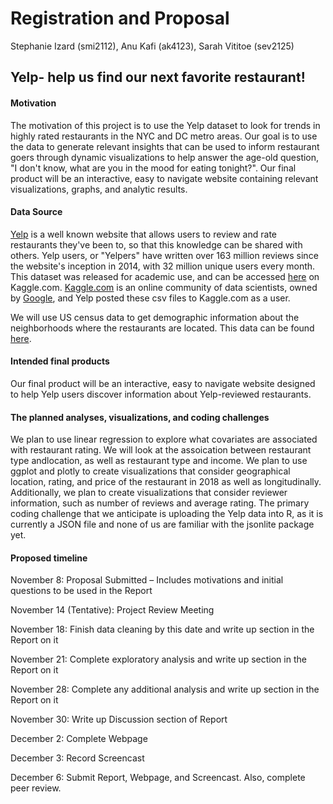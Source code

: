 Registration and Proposal
================
Stephanie Izard (smi2112), Anu Kafi (ak4123), Sarah Vititoe (sev2125)

Yelp- help us find our next favorite restaurant!
------------------------------------------------

#### Motivation

The motivation of this project is to use the Yelp dataset to look for trends in highly rated restaurants in the NYC and DC metro areas. Our goal is to use the data to generate relevant insights that can be used to inform restaurant goers through dynamic visualizations to help answer the age-old question, "I don't know, what are you in the mood for eating tonight?". Our final product will be an interactive, easy to navigate website containing relevant visualizations, graphs, and analytic results.

#### Data Source

[Yelp](https://www.yelp.com/) is a well known website that allows users to review and rate restaurants they've been to, so that this knowledge can be shared with others. Yelp users, or "Yelpers" have written over 163 million reviews since the website's inception in 2014, with 32 million unique users every month. This dataset was released for academic use, and can be accessed [here](https://www.kaggle.com/yelp-dataset/yelp-dataset/version/6) on Kaggle.com. [Kaggle.com](https://www.kaggle.com/) is an online community of data scientists, owned by [Google](https://www.google.com/about/), and Yelp posted these csv files to Kaggle.com as a user.

We will use US census data to get demographic information about the neighborhoods where the restaurants are located. This data can be found [here](https://www.census.gov/data.html).

#### Intended final products

Our final product will be an interactive, easy to navigate website designed to help Yelp users discover information about Yelp-reviewed restaurants.

#### The planned analyses, visualizations, and coding challenges

We plan to use linear regression to explore what covariates are associated with restaurant rating. We will look at the assoication between restaurant type andlocation, as well as restaurant type and income. We plan to use ggplot and plotly to create visualizations that consider geographical location, rating, and price of the restaurant in 2018 as well as longitudinally. Additionally, we plan to create visualizations that consider reviewer information, such as number of reviews and average rating. The primary coding challenge that we anticipate is uploading the Yelp data into R, as it is currently a JSON file and none of us are familiar with the jsonlite package yet.

#### Proposed timeline

November 8: Proposal Submitted – Includes motivations and initial questions to be used in the Report

November 14 (Tentative): Project Review Meeting

November 18: Finish data cleaning by this date and write up section in the Report on it

November 21: Complete exploratory analysis and write up section in the Report on it

November 28: Complete any additional analysis and write up section in the Report on it

November 30: Write up Discussion section of Report

December 2: Complete Webpage

December 3: Record Screencast

December 6: Submit Report, Webpage, and Screencast. Also, complete peer review.
